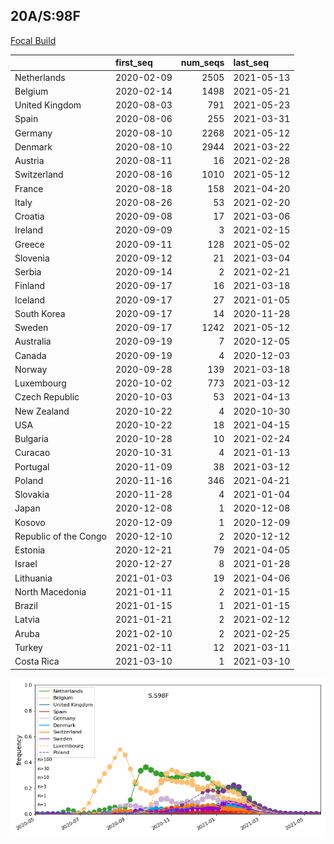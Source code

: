

## 20A/S:98F
[Focal Build](https://nextstrain.org/groups/neherlab/ncov/S.S98F?c=gt-S_98&f_region=Europe)

|                       | first_seq   |   num_seqs | last_seq   |
|:----------------------|:------------|-----------:|:-----------|
| Netherlands           | 2020-02-09  |       2505 | 2021-05-13 |
| Belgium               | 2020-02-14  |       1498 | 2021-05-21 |
| United Kingdom        | 2020-08-03  |        791 | 2021-05-23 |
| Spain                 | 2020-08-06  |        255 | 2021-03-31 |
| Germany               | 2020-08-10  |       2268 | 2021-05-12 |
| Denmark               | 2020-08-10  |       2944 | 2021-03-22 |
| Austria               | 2020-08-11  |         16 | 2021-02-28 |
| Switzerland           | 2020-08-16  |       1010 | 2021-05-12 |
| France                | 2020-08-18  |        158 | 2021-04-20 |
| Italy                 | 2020-08-26  |         53 | 2021-02-20 |
| Croatia               | 2020-09-08  |         17 | 2021-03-06 |
| Ireland               | 2020-09-09  |          3 | 2021-02-15 |
| Greece                | 2020-09-11  |        128 | 2021-05-02 |
| Slovenia              | 2020-09-12  |         21 | 2021-03-04 |
| Serbia                | 2020-09-14  |          2 | 2021-02-21 |
| Finland               | 2020-09-17  |         16 | 2021-03-18 |
| Iceland               | 2020-09-17  |         27 | 2021-01-05 |
| South Korea           | 2020-09-17  |         14 | 2020-11-28 |
| Sweden                | 2020-09-17  |       1242 | 2021-05-12 |
| Australia             | 2020-09-19  |          7 | 2020-12-05 |
| Canada                | 2020-09-19  |          4 | 2020-12-03 |
| Norway                | 2020-09-28  |        139 | 2021-03-18 |
| Luxembourg            | 2020-10-02  |        773 | 2021-03-12 |
| Czech Republic        | 2020-10-03  |         53 | 2021-04-13 |
| New Zealand           | 2020-10-22  |          4 | 2020-10-30 |
| USA                   | 2020-10-22  |         18 | 2021-04-15 |
| Bulgaria              | 2020-10-28  |         10 | 2021-02-24 |
| Curacao               | 2020-10-31  |          4 | 2021-01-13 |
| Portugal              | 2020-11-09  |         38 | 2021-03-12 |
| Poland                | 2020-11-16  |        346 | 2021-04-21 |
| Slovakia              | 2020-11-28  |          4 | 2021-01-04 |
| Japan                 | 2020-12-08  |          1 | 2020-12-08 |
| Kosovo                | 2020-12-09  |          1 | 2020-12-09 |
| Republic of the Congo | 2020-12-10  |          2 | 2020-12-12 |
| Estonia               | 2020-12-21  |         79 | 2021-04-05 |
| Israel                | 2020-12-27  |          8 | 2021-01-28 |
| Lithuania             | 2021-01-03  |         19 | 2021-04-06 |
| North Macedonia       | 2021-01-11  |          2 | 2021-01-15 |
| Brazil                | 2021-01-15  |          1 | 2021-01-15 |
| Latvia                | 2021-01-21  |          2 | 2021-02-12 |
| Aruba                 | 2021-02-10  |          2 | 2021-02-25 |
| Turkey                | 2021-02-11  |         12 | 2021-03-11 |
| Costa Rica            | 2021-03-10  |          1 | 2021-03-10 |

![Overall trends S.S98F](/overall_trends_figures/overall_trends_S.S98F.png)